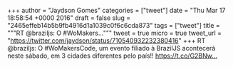 
+++
author = "Jaydson Gomes"
categories = ["tweet"]
date = "Thu Mar 17 18:58:54 +0000 2016"
draft = false
slug = "2465effeb14b5b9fb4916d1a1039c0f6c6cda873"
tags = ["tweet"]
title = """RT @braziljs: O #WoMakers..."""
tweet = true
micro = true
tweet_url = "https://twitter.com/jaydson/status/710540932232380416"
+++
RT @braziljs: O #WoMakersCode, um evento filiado à BrazilJS acontecerá neste sábado, em 3 cidades diferentes pelo país!! https://t.co/G2BNw…
